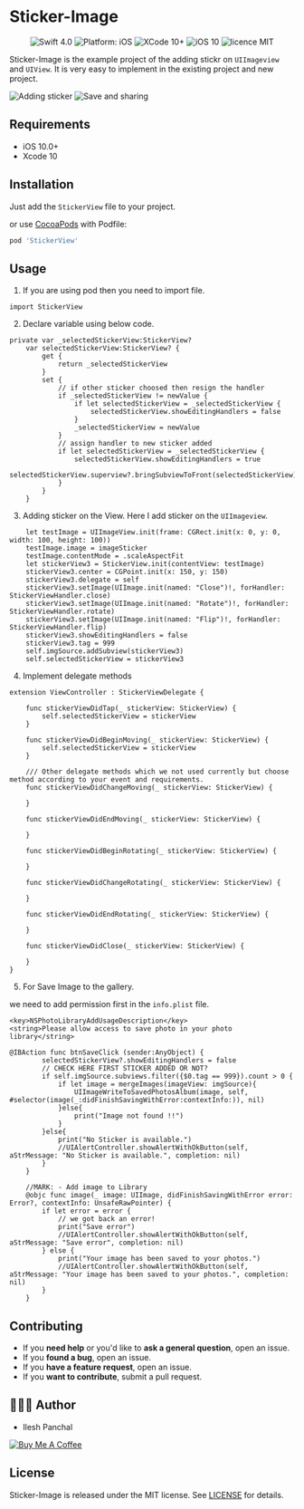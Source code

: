 # Sticker-Image
<p align="center">
<img src="https://img.shields.io/badge/swift-4.0%2B-brightgreen.svg" alt="Swift 4.0"/>
<img src="https://img.shields.io/badge/platform-iOS-brightgreen.svg" alt="Platform: iOS"/>
<img src="https://img.shields.io/badge/xcode-10%2B-brightgreen.svg" alt="XCode 10+"/>
<img src="https://img.shields.io/badge/iOS-10%2B-brightgreen.svg" alt="iOS 10"/>
<img src="https://img.shields.io/badge/licence-MIT-lightgrey.svg" alt="licence MIT"/>
</a>
</p>

Sticker-Image is the example project of the adding stickr on `UIImageview` and `UIView`. It is very easy to implement in the existing project and new project. 

![Adding sticker](https://i.imgflip.com/2vwqox.gif)
![Save and sharing](https://i.imgflip.com/2vwqnc.gif)

## Requirements

- iOS 10.0+
- Xcode 10

## Installation

Just add the `StickerView` file to your project.

or use [CocoaPods](https://cocoapods.org) with Podfile:
``` ruby
pod 'StickerView'
```
## Usage

1) If you are using pod then you need to import file.
```
import StickerView
```

2) Declare variable using below code.
```
private var _selectedStickerView:StickerView?
    var selectedStickerView:StickerView? {
        get {
            return _selectedStickerView
        }
        set {
            // if other sticker choosed then resign the handler
            if _selectedStickerView != newValue {
                if let selectedStickerView = _selectedStickerView {
                    selectedStickerView.showEditingHandlers = false
                }
                _selectedStickerView = newValue
            }
            // assign handler to new sticker added
            if let selectedStickerView = _selectedStickerView {
                selectedStickerView.showEditingHandlers = true
                selectedStickerView.superview?.bringSubviewToFront(selectedStickerView)
            }
        }
    }
```
3) Adding sticker on the View. Here I add sticker on the `UIImageview`.

```
    let testImage = UIImageView.init(frame: CGRect.init(x: 0, y: 0, width: 100, height: 100))
    testImage.image = imageSticker
    testImage.contentMode = .scaleAspectFit
    let stickerView3 = StickerView.init(contentView: testImage)
    stickerView3.center = CGPoint.init(x: 150, y: 150)
    stickerView3.delegate = self
    stickerView3.setImage(UIImage.init(named: "Close")!, forHandler: StickerViewHandler.close)
    stickerView3.setImage(UIImage.init(named: "Rotate")!, forHandler: StickerViewHandler.rotate)
    stickerView3.setImage(UIImage.init(named: "Flip")!, forHandler: StickerViewHandler.flip)
    stickerView3.showEditingHandlers = false
    stickerView3.tag = 999
    self.imgSource.addSubview(stickerView3)
    self.selectedStickerView = stickerView3
```

4) Implement delegate methods
```
extension ViewController : StickerViewDelegate {

    func stickerViewDidTap(_ stickerView: StickerView) {
        self.selectedStickerView = stickerView
    }
    
    func stickerViewDidBeginMoving(_ stickerView: StickerView) {
        self.selectedStickerView = stickerView
    }
    
    /// Other delegate methods which we not used currently but choose method according to your event and requirements. 
    func stickerViewDidChangeMoving(_ stickerView: StickerView) {
        
    }
    
    func stickerViewDidEndMoving(_ stickerView: StickerView) {
        
    }
    
    func stickerViewDidBeginRotating(_ stickerView: StickerView) {
        
    }
    
    func stickerViewDidChangeRotating(_ stickerView: StickerView) {
        
    }
    
    func stickerViewDidEndRotating(_ stickerView: StickerView) {
        
    }
    
    func stickerViewDidClose(_ stickerView: StickerView) {
        
    }
}
```

5) For Save Image to the gallery.

we need to add permission first in the `info.plist` file.

```
<key>NSPhotoLibraryAddUsageDescription</key>
<string>Please allow access to save photo in your photo library</string>
```

```
@IBAction func btnSaveClick (sender:AnyObject) {
        selectedStickerView?.showEditingHandlers = false
        // CHECK HERE FIRST STICKER ADDED OR NOT?
        if self.imgSource.subviews.filter({$0.tag == 999}).count > 0 {
            if let image = mergeImages(imageView: imgSource){
                UIImageWriteToSavedPhotosAlbum(image, self, #selector(image(_:didFinishSavingWithError:contextInfo:)), nil)
            }else{
                print("Image not found !!")
            }
        }else{
            print("No Sticker is available.")
            //UIAlertController.showAlertWithOkButton(self, aStrMessage: "No Sticker is available.", completion: nil)
        }
    }
    
    //MARK: - Add image to Library
    @objc func image(_ image: UIImage, didFinishSavingWithError error: Error?, contextInfo: UnsafeRawPointer) {
        if let error = error {
            // we got back an error!
            print("Save error")
            //UIAlertController.showAlertWithOkButton(self, aStrMessage: "Save error", completion: nil)
        } else {
            print("Your image has been saved to your photos.")
            //UIAlertController.showAlertWithOkButton(self, aStrMessage: "Your image has been saved to your photos.", completion: nil)
        }
    }
```

## Contributing

- If you **need help** or you'd like to **ask a general question**, open an issue.
- If you **found a bug**, open an issue.
- If you **have a feature request**, open an issue.
- If you **want to contribute**, submit a pull request.

## 👨🏻‍💻 Author

* Ilesh Panchal

<a href="https://www.buymeacoffee.com/dD9nr61qx" target="_blank"><img src="https://www.buymeacoffee.com/assets/img/custom_images/black_img.png" alt="Buy Me A Coffee" style="height: auto !important;width: auto !important;" ></a>

## License

Sticker-Image is released under the MIT license.
See [LICENSE](./LICENSE) for details.






